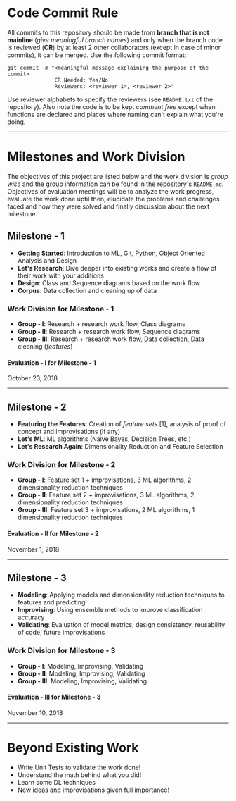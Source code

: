 # Code Commit Rule
All commits to this repository should be made from __branch that is not mainline__ (_give meaningful branch names_) and only when the branch code is reviewed (__CR__) by at least 2 other collaborators (except in case of minor commits), it can be merged. Use the following commit format:

```markup
git commit -m "<meaningful message explaining the purpose of the commit>
               CR Needed: Yes/No
               Reviewers: <reviewer 1>, <reviewer 2>"
```

Use reviewer alphabets to specify the reviewers (see `README.txt` of the repository). Also note the code is to be kept _comment free_ except when functions are declared and places where naming can't explain what you're doing.

<hr/>

# Milestones and Work Division
The objectives of this project are listed below and the work division is _group wise_ and the group information can be found in the repository's `README.md`. Objectives of evaluation meetings will be to analyze the work progress, evaluate the work done uptil then, elucidate the problems and challenges faced and how they were solved and finally discussion about the next milestone.

## Milestone - 1
- __Getting Started__: Introduction to ML, Git, Python, Object Oriented Analysis and Design
- __Let's Research__: Dive deeper into existing works and create a flow of their work with your additions
- __Design__: Class and Sequence diagrams based on the work flow
- __Corpus__: Data collection and cleaning up of data

### Work Division for Milestone - 1
- __Group - I__: Research + research work flow, Class diagrams
- __Group - II__: Research + research work flow, Sequence diagrams
- __Group - III__: Research + research work flow, Data collection, Data cleaning (_features_)

#### Evaluation - I for Milestone - 1
October 23, 2018

<hr/>

## Milestone - 2
- __Featuring the Features__: Creation of _feature sets_ [1], analysis of proof of concept and improvisations (if any)
- __Let's ML__: ML algorithms (Naive Bayes, Decision Trees, etc.)
- __Let's Research Again__: Dimensionality Reduction and Feature Selection 

### Work Division for Milestone - 2
- __Group - I__: Feature set 1 + improvisations, 3 ML algorithms, 2 dimensionality reduction techniques
- __Group - II__: Feature set 2 + improvisations, 3 ML algorithms, 2 dimensionality reduction techniques
- __Group - III__: Feature set 3 + improvisations, 2 ML algorithms, 1 dimensionality reduction techniques

#### Evaluation - II for Milestone - 2
November 1, 2018

<hr/>

## Milestone - 3
- __Modeling__: Applying models and dimensionality reduction techniques to features and predicting!
- __Improvising__: Using ensemble methods to improve classification accuracy
- __Validating__: Evaluation of model metrics, design consistency, reusability of code, future improvisations

### Work Division for Milestone - 3
- __Group - I__: Modeling, Improvising, Validating
- __Group - II__: Modeling, Improvising, Validating
- __Group - III__: Modeling, Improvising, Validating


#### Evaluation - III for Milestone - 3
November 10, 2018

<hr/>

# Beyond Existing Work
- Write Unit Tests to validate the work done!
- Understand the math behind what you did!
- Learn some DL techniques
- New ideas and improvisations given full importance!
